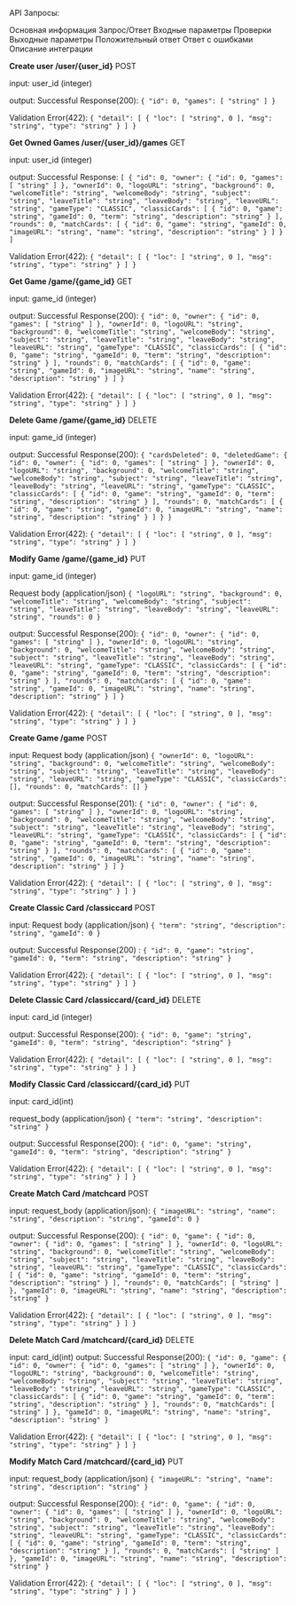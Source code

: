 API Запросы:

Основная информация
Запрос/Ответ
Входные параметры
   Проверки
Выходные параметры
   Положительный ответ
   Ответ с ошибками
Описание интеграции

**Create user
/user/{user_id}**
POST

input:
	user_id (integer)

output:
	Successful Response(200):
	```{
  	"id": 0,
  	"games": [
	    "string"
	  ]
	}```


Validation Error(422):
	```{
  "detail": [
    {
      "loc": [
        "string",
        0
      ],
      "msg": "string",
      "type": "string"
    	}
  	]
	}```





**Get Owned Games
/user/{user_id}/games**
GET

input:
	user_id (integer)

output:
	Successful Response:
	```[
  {
    "id": 0,
    "owner": {
      "id": 0,
      "games": [
        "string"
      ]
    },
    "ownerId": 0,
    "logoURL": "string",
    "background": 0,
    "welcomeTitle": "string",
    "welcomeBody": "string",
    "subject": "string",
    "leaveTitle": "string",
    "leaveBody": "string",
    "leaveURL": "string",
    "gameType": "CLASSIC",
    "classicCards": [
      {
        "id": 0,
        "game": "string",
        "gameId": 0,
        "term": "string",
        "description": "string"
      }
    ],
    "rounds": 0,
    "matchCards": [
      {
        "id": 0,
        "game": "string",
        "gameId": 0,
        "imageURL": "string",
        "name": "string",
        "description": "string"
      }
    ]
  }
]```

Validation Error(422):
	```{
  "detail": [
    {
      "loc": [
        "string",
        0
      ],
      "msg": "string",
      "type": "string"
    }
  ]
}```


**Get Game
/game/{game_id}**
GET

input:
	game_id (integer)

output:
	Successful Response(200):
	```{
  "id": 0,
  "owner": {
    "id": 0,
    "games": [
      "string"
    ]
  },
  "ownerId": 0,
  "logoURL": "string",
  "background": 0,
  "welcomeTitle": "string",
  "welcomeBody": "string",
  "subject": "string",
  "leaveTitle": "string",
  "leaveBody": "string",
  "leaveURL": "string",
  "gameType": "CLASSIC",
  "classicCards": [
    {
      "id": 0,
      "game": "string",
      "gameId": 0,
      "term": "string",
      "description": "string"
    }
  ],
  "rounds": 0,
  "matchCards": [
    {
      "id": 0,
      "game": "string",
      "gameId": 0,
      "imageURL": "string",
      "name": "string",
      "description": "string"
    }
  ]
}```

Validation Error(422):
	```{
  "detail": [
    {
      "loc": [
        "string",
        0
      ],
      "msg": "string",
      "type": "string"
    }
  ]
}```




**Delete Game
/game/{game_id}**
DELETE

input:
	game_id (integer)

output:
	Successful Response(200):
	```{
  "cardsDeleted": 0,
  "deletedGame": {
    "id": 0,
    "owner": {
      "id": 0,
      "games": [
        "string"
      ]
    },
    "ownerId": 0,
    "logoURL": "string",
    "background": 0,
    "welcomeTitle": "string",
    "welcomeBody": "string",
    "subject": "string",
    "leaveTitle": "string",
    "leaveBody": "string",
    "leaveURL": "string",
    "gameType": "CLASSIC",
    "classicCards": [
      {
        "id": 0,
        "game": "string",
        "gameId": 0,
        "term": "string",
        "description": "string"
      }
    ],
    "rounds": 0,
    "matchCards": [
      {
        "id": 0,
        "game": "string",
        "gameId": 0,
        "imageURL": "string",
        "name": "string",
        "description": "string"
      }
    ]
  }
}```

Validation Error(422):
	```{
  "detail": [
    {
      "loc": [
        "string",
        0
      ],
      "msg": "string",
      "type": "string"
    }
  ]
}```



**Modify Game
/game/{game_id}**
PUT

input:
	game_id (integer)
	
 Request body (application/json)
	```{
  "logoURL": "string",
  "background": 0,
  "welcomeTitle": "string",
  "welcomeBody": "string",
  "subject": "string",
  "leaveTitle": "string",
  "leaveBody": "string",
  "leaveURL": "string",
  "rounds": 0
}```

output:
	Successful Response(200):
	```{
  "id": 0,
  "owner": {
    "id": 0,
    "games": [
      "string"
    ]
  },
  "ownerId": 0,
  "logoURL": "string",
  "background": 0,
  "welcomeTitle": "string",
  "welcomeBody": "string",
  "subject": "string",
  "leaveTitle": "string",
  "leaveBody": "string",
  "leaveURL": "string",
  "gameType": "CLASSIC",
  "classicCards": [
    {
      "id": 0,
      "game": "string",
      "gameId": 0,
      "term": "string",
      "description": "string"
    }
  ],
  "rounds": 0,
  "matchCards": [
    {
      "id": 0,
      "game": "string",
      "gameId": 0,
      "imageURL": "string",
      "name": "string",
      "description": "string"
    }
  ]
}```

Validation Error(422):
	```{
  "detail": [
    {
      "loc": [
        "string",
        0
      ],
      "msg": "string",
      "type": "string"
    }
  ]
}```
	

**Create Game
/game**
POST

input:
	Request body (application/json)
	```{
  "ownerId": 0,
  "logoURL": "string",
  "background": 0,
  "welcomeTitle": "string",
  "welcomeBody": "string",
  "subject": "string",
  "leaveTitle": "string",
  "leaveBody": "string",
  "leaveURL": "string",
  "gameType": "CLASSIC",
  "classicCards": [],
  "rounds": 0,
  "matchCards": []
}```

output:
	Successful Response(201):
	```{
  "id": 0,
  "owner": {
    "id": 0,
    "games": [
      "string"
    ]
  },
  "ownerId": 0,
  "logoURL": "string",
  "background": 0,
  "welcomeTitle": "string",
  "welcomeBody": "string",
  "subject": "string",
  "leaveTitle": "string",
  "leaveBody": "string",
  "leaveURL": "string",
  "gameType": "CLASSIC",
  "classicCards": [
    {
      "id": 0,
      "game": "string",
      "gameId": 0,
      "term": "string",
      "description": "string"
    }
  ],
  "rounds": 0,
  "matchCards": [
    {
      "id": 0,
      "game": "string",
      "gameId": 0,
      "imageURL": "string",
      "name": "string",
      "description": "string"
    }
  ]
}```


Validation Error(422):
	```{
  "detail": [
    {
      "loc": [
        "string",
        0
      ],
      "msg": "string",
      "type": "string"
    }
  ]
}```


**Create Classic Card
/classiccard**
POST

input:
	Request body (application/json)
	```{
  "term": "string",
  "description": "string",
  "gameId": 0
}```

output:
	Successful Response(200)	:
	```{
  "id": 0,
  "game": "string",
  "gameId": 0,
  "term": "string",
  "description": "string"
}```

Validation Error(422):
	```{
  "detail": [
    {
      "loc": [
        "string",
        0
      ],
      "msg": "string",
      "type": "string"
    }
  ]
}```



**Delete Classic Card
/classiccard/{card_id}**
DELETE

input:
	card_id (integer)

output:
	Successful Response(200):
	```{
  "id": 0,
  "game": "string",
  "gameId": 0,
  "term": "string",
  "description": "string"
}```


Validation Error(422):
	```{
  "detail": [
    {
      "loc": [
        "string",
        0
      ],
      "msg": "string",
      "type": "string"
    }
  ]
}```



**Modify Classic Card
/classiccard/{card_id}**
PUT

input:
	card_id(int)

request_body (application/json)
	```{
  "term": "string",
  "description": "string"
}```

output:
	Successful Response(200):
	```{
  "id": 0,
  "game": "string",
  "gameId": 0,
  "term": "string",
  "description": "string"
}```

Validation Error(422):
	```{
  "detail": [
    {
      "loc": [
        "string",
        0
      ],
      "msg": "string",
      "type": "string"
    }
  ]
}```



**Create Match Card
/matchcard**
POST

input:
	request_body (application/json):
	```{
  "imageURL": "string",
  "name": "string",
  "description": "string",
  "gameId": 0
}```

output:
	Successful Response(200):
	```{
  "id": 0,
  "game": {
    "id": 0,
    "owner": {
      "id": 0,
      "games": [
        "string"
      ]
    },
    "ownerId": 0,
    "logoURL": "string",
    "background": 0,
    "welcomeTitle": "string",
    "welcomeBody": "string",
    "subject": "string",
    "leaveTitle": "string",
    "leaveBody": "string",
    "leaveURL": "string",
    "gameType": "CLASSIC",
    "classicCards": [
      {
        "id": 0,
        "game": "string",
        "gameId": 0,
        "term": "string",
        "description": "string"
      }
    ],
    "rounds": 0,
    "matchCards": [
      "string"
    ]
  },
  "gameId": 0,
  "imageURL": "string",
  "name": "string",
  "description": "string"
}```


Validation Error(422):
	```{
  "detail": [
    {
      "loc": [
        "string",
        0
      ],
      "msg": "string",
      "type": "string"
    }
  ]
}```



**Delete Match Card
/matchcard/{card_id}**
DELETE

input:
	card_id(int)
output:
	Successful Response(200):
	```{
  "id": 0,
  "game": {
    "id": 0,
    "owner": {
      "id": 0,
      "games": [
        "string"
      ]
    },
    "ownerId": 0,
    "logoURL": "string",
    "background": 0,
    "welcomeTitle": "string",
    "welcomeBody": "string",
    "subject": "string",
    "leaveTitle": "string",
    "leaveBody": "string",
    "leaveURL": "string",
    "gameType": "CLASSIC",
    "classicCards": [
      {
        "id": 0,
        "game": "string",
        "gameId": 0,
        "term": "string",
        "description": "string"
      }
    ],
    "rounds": 0,
    "matchCards": [
      "string"
    ]
  },
  "gameId": 0,
  "imageURL": "string",
  "name": "string",
  "description": "string"
}```

Validation Error(422):
	```{
  "detail": [
    {
      "loc": [
        "string",
        0
      ],
      "msg": "string",
      "type": "string"
    }
  ]
}```



**Modify Match Card
/matchcard/{card_id}**
PUT

input:
	request_body (application/json)
	```{
  "imageURL": "string",
  "name": "string",
  "description": "string"
}```

output:
	Successful Response(200):
	```{
  "id": 0,
  "game": {
    "id": 0,
    "owner": {
      "id": 0,
      "games": [
        "string"
      ]
    },
    "ownerId": 0,
    "logoURL": "string",
    "background": 0,
    "welcomeTitle": "string",
    "welcomeBody": "string",
    "subject": "string",
    "leaveTitle": "string",
    "leaveBody": "string",
    "leaveURL": "string",
    "gameType": "CLASSIC",
    "classicCards": [
      {
        "id": 0,
        "game": "string",
        "gameId": 0,
        "term": "string",
        "description": "string"
      }
    ],
    "rounds": 0,
    "matchCards": [
      "string"
    ]
  },
  "gameId": 0,
  "imageURL": "string",
  "name": "string",
  "description": "string"
}```

Validation Error(422):
	```{
  "detail": [
    {
      "loc": [
        "string",
        0
      ],
      "msg": "string",
      "type": "string"
    }
  ]
}```
	
